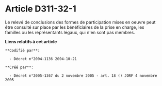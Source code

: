 # Article D311-32-1

Le relevé de conclusions des formes de participation mises en oeuvre peut être consulté sur place par les bénéficiaires de la
prise en charge, les familles ou les représentants légaux, qui n'en sont pas membres.

**Liens relatifs à cet article**

	**Codifié par**:

	  - Décret n°2004-1136 2004-10-21

	**Créé par**:

	  - Décret n°2005-1367 du 2 novembre 2005 - art. 18 () JORF 4 novembre 2005
